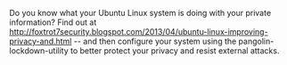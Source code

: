 Do you know what your Ubuntu Linux system is doing with your private information?  Find out at http://foxtrot7security.blogspot.com/2013/04/ubuntu-linux-improving-privacy-and.html -- and then configure your system using the pangolin-lockdown-utility to better protect your privacy and resist external attacks.